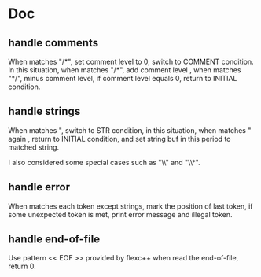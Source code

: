 # Doc

## handle comments

When matches "/*", set comment level to 0, switch to COMMENT condition. In this situation, when matches "/\*", add comment level , when matches "\*/", minus comment level, if comment level equals 0, return to INITIAL condition.

## handle strings

When matches ", switch to STR condition, in this situation, when matches " again , return to INITIAL condition, and set string buf in this period to matched string.

I also considered some special cases such as "\\\\"  and "\\\\*".

##  handle error

When matches each token except  strings, mark the position of last token, if some unexpected token is met, print error message and illegal token.

## handle end-of-file

Use pattern << EOF >> provided by flexc++ when read the end-of-file, return 0.



